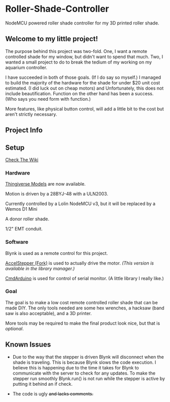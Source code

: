 # Roller-Shade-Controller
NodeMCU powered roller shade controller for my 3D printed roller shade.

## Welcome to my little project!
The purpose behind this project was two-fold. One, I want a remote controlled shade for my window, but didn't want to spend that much. Two, I wanted a small project to do to break the tedium of my working on my aquarium controller.

I have succeeded in both of those goals. (If I do say so myself.) I managed to build the majority of the hardware for the shade for under $20 unit cost estimated. (I did luck out on cheap motors) and Unfortunately, this does not include beautification. Function on the other hand has been a success. (Who says you need form with function.)

More features, like physical button control, will add a little bit to the cost but aren't strictly necessary.

## Project Info

## Setup
[Check The Wiki](https://github.com/mrcory/Roller-Shade-Controller/wiki)

### Hardware
 [Thingiverse Models](https://www.thingiverse.com/thing:3628982) are now available.
 
 Motion is driven by a 28BYJ-48 with a ULN2003.

 Currently controlled by a Lolin NodeMCU v3, but it will be replaced by a Wemos D1 Mini

 A donor roller shade.

 1/2" EMT conduit.

### Software
Blynk is used as a remote control for this project.

[AccelStepper (Fork)](https://github.com/waspinator/AccelStepper) is used to actually drive the motor. _(This version is available in the library manager.)_

[CmdArduino](https://github.com/fakufaku/CmdArduino) is used for control of serial monitor. (A little library I really like.)

### Goal
The goal is to make a low cost remote controlled roller shade that can be made DIY. The only tools needed are some hex wrenches, a hacksaw (band saw is also acceptable), and a 3D printer.

More tools may be required to make the final product look nice, but that is _optional_.

## Known Issues
* Due to the way that the stepper is driven Blynk will disconnect when the shade is traveling. This is because Blynk slows the code execution. I believe this is happening due to the time it takes for Blynk to communicate with the server to check for any updates. To make the stepper run smoothly Blynk.run() is not run while the stepper is active by putting it behind an if check.

* The code is ugly ~~and lacks comments.~~
